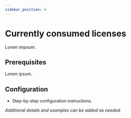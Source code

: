 ```yaml
---
sidebar_position: 6  
---
```


# Currently consumed licenses

Lorem impsum.

## Prerequisites

Lorem ipsum.

## Configuration

- Step-by-step configuration instructions.

_Additional details and examples can be added as needed._